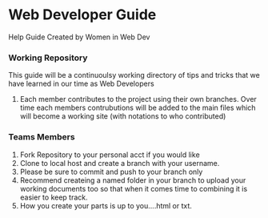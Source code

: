 # Web Developer Guide
Help Guide Created by Women in Web Dev

### Working Repository
This guide will be a continuoulsy working directory of tips and tricks that we have learned in our time as Web Developers

1. Each member contributes to the project using their own branches.  Over time each members contrubutions will be added to the main files which will become a working site (with notations to who contributed)

### Teams Members
1. Fork Repository to your personal acct if you would like
2. Clone to local host and create a branch with your username.
3. Please be sure to commit and push to your branch only
4. Recommend createing a named folder in your branch to upload your working documents too so that when it comes time to combining it is easier to keep track.
5. How you create your parts is up to you....html or txt.
